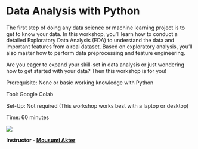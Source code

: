 # Data Analysis with Python

The first step of doing any data science or machine learning project is to get to know your data. In this workshop, you’ll learn how to conduct a detailed Exploratory Data Analysis (EDA) to understand the data and important features from a real dataset. Based on exploratory analysis, you’ll also master how to perform data preprocessing and feature engineering.

Are you eager to expand your skill-set in data analysis or just wondering how to get started with your data? Then this workshop is for you!

Prerequisite: None or basic working knowledge with Python 

Tool: Google Colab

Set-Up: Not required (This workshop works best with a laptop or desktop)

Time: 60 minutes

[![](https://img.shields.io/badge/Colab-Run_in_Google_Colab-blue?logo=Google&logoColor=FDBA18)](https://colab.research.google.com/drive/1UFVFtR5qGkCHapoQbxBkQy5obrCmSPl5?usp=sharing)

**Instructor - [Mousumi Akter](https://sites.google.com/view/mousumi-akter/)**

